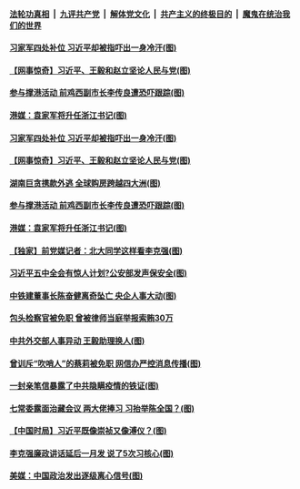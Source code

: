 

####  [法轮功真相](../../../../basic/blob/master/README.md?t=09021302) &nbsp;|&nbsp; [九评共产党](../../../../9ping.md/blob/master/README.md?t=09021302) &nbsp;|&nbsp; [解体党文化](../../../../jtdwh.md/blob/master/README.md?t=09021302)  &nbsp;|&nbsp; [共产主义的终极目的](../../../../gczydzjmd.md/blob/master/README.md?t=09021302) &nbsp;|&nbsp; [魔鬼在统治我们的世界](../../../../mgztzwmdsj.md/blob/master/README.md?t=09021302) 

#### [习家军四处补位 习近平却被指吓出一身冷汗(图)](../pages/p2/944902.md?t=09021302) 

#### [【网事惊奇】习近平、王毅和赵立坚论人民与党(图)](../pages/p2/944834.md?t=09021302) 



#### [参与撑港活动 前鸡西副市长李传良遭恐吓跟踪(图)](../pages/p2/944794.md?t=09021302) 

#### [港媒：袁家军将升任浙江书记(图)](../pages/p2/944781.md?t=09021302) 

#### [习家军四处补位 习近平却被指吓出一身冷汗(图)](../pages/p2/944902.md?t=09021302) 

#### [【网事惊奇】习近平、王毅和赵立坚论人民与党(图)](../pages/p2/944834.md?t=09021302) 

#### [湖南巨贪携款外逃 全球购房跨越四大洲(图)](../pages/p2/944851.md?t=09021302) 



#### [参与撑港活动 前鸡西副市长李传良遭恐吓跟踪(图)](../pages/p2/944794.md?t=09021302) 

#### [港媒：袁家军将升任浙江书记(图)](../pages/p2/944781.md?t=09021302) 

#### [【独家】前党媒记者：北大同学这样看李克强(图)](../pages/p2/944525.md?t=09021302) 

#### [习近平五中全会有惊人计划?公安部发声保安全(图)](../pages/p2/944738.md?t=09021302) 

#### [中铁建董事长陈奋健离奇坠亡 央企人事大动(图)](../pages/p2/944724.md?t=09021302) 


#### [包头检察官被免职 曾被律师当庭举报索贿30万](../pages/p2/944720.md?t=09021302) 

#### [中共外交部人事异动 王毅助理换人(图)](../pages/p2/944714.md?t=09021302) 

#### [曾训斥“吹哨人”的蔡莉被免职 网信办严控消息传播(图)](../pages/p2/944690.md?t=09021302) 

#### [一封亲笔信暴露了中共隐瞒疫情的铁证(图)](../pages/p2/944699.md?t=09021302) 


#### [七常委露面治藏会议 两大佬捧习 习抬举陈全国？(图)](../pages/p2/944680.md?t=09021302) 

#### [【中国时局】习近平既像崇祯又像溥仪？(图)](../pages/p2/944642.md?t=09021302) 

#### [李克强廉政讲话延后一月发 说了5次习核心(图)](../pages/p2/944651.md?t=09021302) 

#### [美媒：中国政治发出逐级离心信号(图)](../pages/p2/944611.md?t=09021302) 

